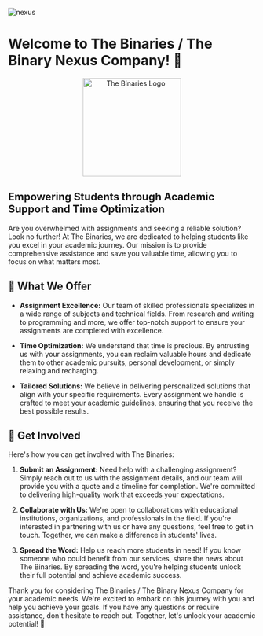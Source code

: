 ![nexus](https://github.com/The-Binaries/.github/assets/115852972/6fb3a991-cd9f-4518-bd44-d28cdf5f7dca)

# Welcome to The Binaries / The Binary Nexus Company! 🎉

<p align="center">
  <img src="https://github.com/The-Binaries/.github/assets/115852972/7ce1830e-6a74-4d79-9da3-ac5cb99e722c" alt="The Binaries Logo" width="200" height="200" >
</p>


## Empowering Students through Academic Support and Time Optimization

Are you overwhelmed with assignments and seeking a reliable solution? Look no further! At The Binaries, we are dedicated to helping students like you excel in your academic journey. Our mission is to provide comprehensive assistance and save you valuable time, allowing you to focus on what matters most.

## 🌟 What We Offer

- **Assignment Excellence:** Our team of skilled professionals specializes in a wide range of subjects and technical fields. From research and writing to programming and more, we offer top-notch support to ensure your assignments are completed with excellence.

- **Time Optimization:** We understand that time is precious. By entrusting us with your assignments, you can reclaim valuable hours and dedicate them to other academic pursuits, personal development, or simply relaxing and recharging.

- **Tailored Solutions:** We believe in delivering personalized solutions that align with your specific requirements. Every assignment we handle is crafted to meet your academic guidelines, ensuring that you receive the best possible results.

## 🙌 Get Involved

Here's how you can get involved with The Binaries:

1. **Submit an Assignment:** Need help with a challenging assignment? Simply reach out to us with the assignment details, and our team will provide you with a quote and a timeline for completion. We're committed to delivering high-quality work that exceeds your expectations.

2. **Collaborate with Us:** We're open to collaborations with educational institutions, organizations, and professionals in the field. If you're interested in partnering with us or have any questions, feel free to get in touch. Together, we can make a difference in students' lives.

3. **Spread the Word:** Help us reach more students in need! If you know someone who could benefit from our services, share the news about The Binaries. By spreading the word, you're helping students unlock their full potential and achieve academic success.

Thank you for considering The Binaries / The Binary Nexus Company for your academic needs. We're excited to embark on this journey with you and help you achieve your goals. If you have any questions or require assistance, don't hesitate to reach out. Together, let's unlock your academic potential! 🚀
